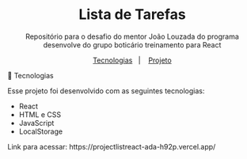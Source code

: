<h1 align="center"> Lista de Tarefas </h1>

<p align="center">
Repositório para o desafio do mentor João Louzada do programa desenvolve do grupo boticário treinamento para React
</p>

<p align="center">
  <a href="#-tecnologias">Tecnologias</a>&nbsp;&nbsp;&nbsp;|&nbsp;&nbsp;&nbsp;
  <a href="#-projeto">Projeto</a>
</p>


🚀 Tecnologias

Esse projeto foi desenvolvido com as seguintes tecnologias:
- React
- HTML e CSS
- JavaScript
- LocalStorage
<p>Link para acessar: https://projectlistreact-ada-h92p.vercel.app/ </p>

<br>
 

